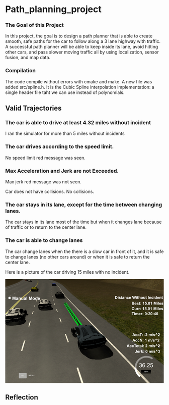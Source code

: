 # Path_planning_project

### The Goal of this Project

In this project, the goal is to design a path planner that is able to create smooth, safe paths for the car to follow along a 3 lane highway with traffic. A successful path planner will be able to keep inside its lane, avoid hitting other cars, and pass slower moving traffic all by using localization, sensor fusion, and map data.

### Compilation
The code compile without errors with cmake and make.
A new file was added src/spline.h. It is the Cubic Spline interpolation implementation: a single header file taht we can use  instead of polynomials.

## Valid Trajectories

### The car is able to drive at least 4.32 miles without incident
I ran the simulator for more than 5 miles without incidents

### The car drives according to the speed limit.
No speed limit red message was seen.

### Max Acceleration and Jerk are not Exceeded.
Max jerk red message was not seen.

Car does not have collisions.
No collisions.

### The car stays in its lane, except for the time between changing lanes.
The car stays in its lane most of the time but when it changes lane because of traffic or to return to the center lane.

### The car is able to change lanes
The car change lanes when the there is a slow car in front of it, and it is safe to change lanes (no other cars around) or when it is safe to return the center lane.

Here is a picture of the car driving 15 miles with no incident.

<img src="15_miles.png" alt="sim_pic">

## Reflection

